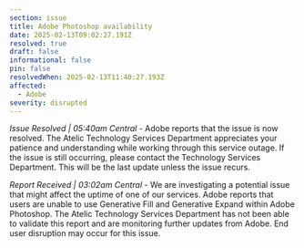 ```yaml
---
section: issue
title: Adobe Photoshop availability
date: 2025-02-13T09:02:27.191Z
resolved: true
draft: false
informational: false
pin: false
resolvedWhen: 2025-02-13T11:40:27.193Z
affected:
  - Adobe
severity: disrupted
---
```

*Issue Resolved | 05:40am Central* - Adobe reports that the issue is now resolved. The Atelic Technology Services Department appreciates your patience and understanding while working through this service outage. If the issue is still occurring, please contact the Technology Services Department. This will be the last update unless the issue recurs.

*Report Received | 03:02am Central* - We are investigating a potential issue that might affect the uptime of one of our services. Adobe reports that users are unable to use Generative Fill and Generative Expand within Adobe Photoshop. The Atelic Technology Services Department has not been able to validate this report and are monitoring further updates from Adobe. End user disruption may occur for this issue.